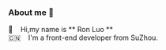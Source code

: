 ### About me 👋

🚀 &nbsp;&nbsp; Hi,my name is ** Ron Luo **  <br/>
🇨🇳 &nbsp;&nbsp; I'm a front-end developer from SuZhou.
